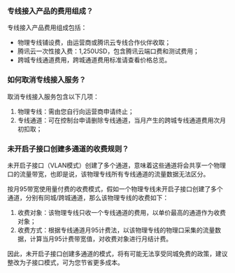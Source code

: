 ### 专线接入产品的费用组成？
专线接入产品费用组成包括：


- 物理专线铺设费，由运营商或腾讯云专线合作伙伴收取；
- 腾讯云一次性接入费：1,250USD，包含腾讯云端口费和测试费用；
- 跨城专线通道费用，跨城通道费用标准请查看价格总览。


### 如何取消专线接入服务？
取消专线接入服务包含以下几项：
1. 物理专线：需由您自行向运营商申请终止；
2. 专线通道：可在控制台申请删除专线通道，当月产生的跨城专线通道费用次月初扣取；



### 未开启子接口创建多通道的收费规则？
未开启子接口（VLAN模式）创建了多个通道，意味着这些通道将会共享一个物理口的流量带宽，也即是说，该物理专线所有专线通道的流量数据无法区分。

按月95带宽使用量付费的收费模式，假如一个物理专线未开启子接口创建了多个通道，分别有同城/跨城通道，那么该物理专线的收费如下：

1. 收费对象：该物理专线只收一个专线通道的费用，以单价最高的通道作为收费对象；
2. 收费方式：根据专线通道月95计费法，以该物理专线的物理口采集的流量数据，计算当月95计费带宽值，对收费对象进行月结计费。

因此，未开启子接口创建多通道的模式，将有可能无法享受同城免费的政策，建议整改为子接口模式，可为您节省更多成本。